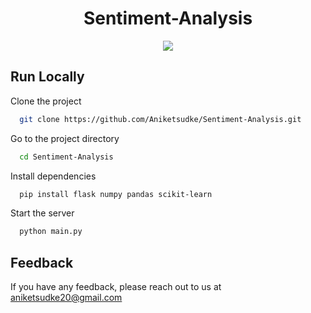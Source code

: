 ﻿<h1 align="center" id="title">Sentiment-Analysis</h1>

<p align="center"><img src="https://socialify.git.ci/Aniketsudke/Sentiment-Analysis/image?name=1&theme=Light"></p>

## Run Locally

Clone the project

```bash
  git clone https://github.com/Aniketsudke/Sentiment-Analysis.git
```

Go to the project directory

```bash
  cd Sentiment-Analysis
```

Install dependencies

```bash
  pip install flask numpy pandas scikit-learn
```

Start the server

```bash
  python main.py
```

## Feedback

If you have any feedback, please reach out to us at aniketsudke20@gmail.com
